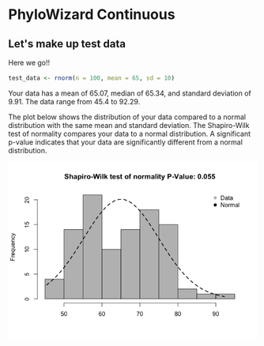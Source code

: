 PhyloWizard Continuous
================

Let's make up test data
-----------------------

Here we go!!

``` r
test_data <- rnorm(n = 100, mean = 65, sd = 10)
```

Your data has a mean of 65.07, median of 65.34, and standard deviation of 9.91. The data range from 45.4 to 92.29.

The plot below shows the distribution of your data compared to a normal distribution with the same mean and standard deviation. The Shapiro-Wilk test of normality compares your data to a normal distribution. A significant p-value indicates that your data are significantly different from a normal distribution.

![](continuous_files/figure-markdown_github/unnamed-chunk-4-1.png)

